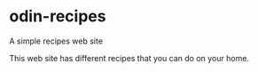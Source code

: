# odin-recipes

A simple recipes web site

This web site has different recipes that you can do on your home.
